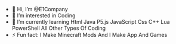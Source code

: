 - 👋 Hi, I’m @E1Company
- 👀 I’m interested in Coding
- 🌱 I’m currently learning Html Java P5.js JavaScript Css C++ Lua PowerShell All Other Types Of Coding
- ⚡ Fun fact: I Make Minecraft Mods And I Make App And Games

<!---
E1Company/E1Company is a ✨ special ✨ repository because its `README.md` (this file) appears on your GitHub profile.
You can click the Preview link to take a look at your changes.
--->
